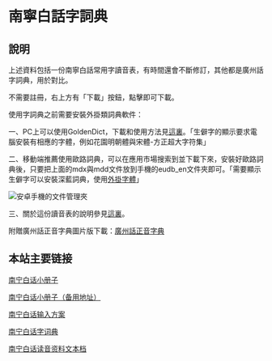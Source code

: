 # 南寧白話字詞典

## 說明

上述資料包括一份南寧白話常用字讀音表，有時間還會不斷修訂，其他都是廣州話字詞典，用於對比。

不需要註冊，右上方有「下載」按鈕，點擊即可下載。

使用字詞典之前需要安裝外掛類詞典軟件：

一、PC上可以使用GoldenDict，下載和使用方法見[這裏](https://github.com/Dictionaryphile/GoldenDict_zh_manual/blob/master/%E7%BB%86%E8%8A%82%E6%95%99%E7%A8%8B/GoldenDict%20%E4%B8%8B%E8%BD%BD%E3%80%81%E5%AE%89%E8%A3%85%E3%80%81%E4%BD%BF%E7%94%A8%E5%85%A5%E9%97%A8%E6%95%99%E7%A8%8B%5BWindows%20%E7%89%88%5D.md)。「生僻字的顯示要求電腦安裝有相應的字體，例如花園明朝體與宋體-方正超大字符集」

二、移動端推薦使用歐路詞典，可以在應用市場搜索到並下載下來，安裝好歐路詞典後，只要把上面的mdx與mdd文件放到手機的eudb_en文件夾即可。「需要顯示生僻字可以安裝深藍詞典，使用[外掛字體](http://www.ssdlsoft.com/bluedict/help/jiqiao/)」

![安卓手機的文件管理夾](http://oyh64ik7j.bkt.clouddn.com/%E6%96%87%E4%BB%B6.png)

三、關於這份讀音表的說明參見[這裏](https://www.pdawiki.com/forum/forum.php?mod=viewthread&tid=23065&extra=page%3D1)。

附贈廣州話正音字典圖片版下載：[廣州話正音字典](https://www.pdawiki.com/forum/forum.php?mod=viewthread&tid=24908&extra=)

## 本站主要链接

[南宁白话小册子](https://leimaau.github.io/book/) 

[南宁白话小册子（备用地址）](https://leimaau.gitbooks.io/nnbh/content/) 

[南宁白话输入方案](https://github.com/leimaau/myself_jyutping) 

[南宁白话字词典](https://github.com/leimaau/NaamBaakDict) 

[南宁白话读音资料文本档](https://github.com/leimaau/bookCollection) 
